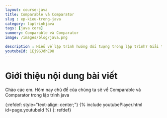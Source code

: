 ```yaml
---
layout: course-java
title: Comparable và Comparator
slug : ep-kieu-trong-java
category: laptrinhjava
tags: [java core]
summery: Comparable và Comparator  
image: /images/blog/java.png

description : Hiểu về lập trình hướng đối tượng trong lập trình? Giải thích các khái niệm về tính đa hình, tính trừu tượng, tính kế thừa, và tính đóng gói trong lập trình hướng đối tượng. Lợi ích của việc sử dụng lập trình hướng đối tượng trong lập trình.
youtubeId: 1Ej9GJdhE98
---
```


# **Giới thiệu nội dung bài viết**

Chào các em. Hôm nay chủ đề của chúng ta sẽ về Comparable và Comparator trong lập trình java


{:refdef: style="text-align: center;"}
{% include youtubePlayer.html id=page.youtubeId %}
{: refdef}